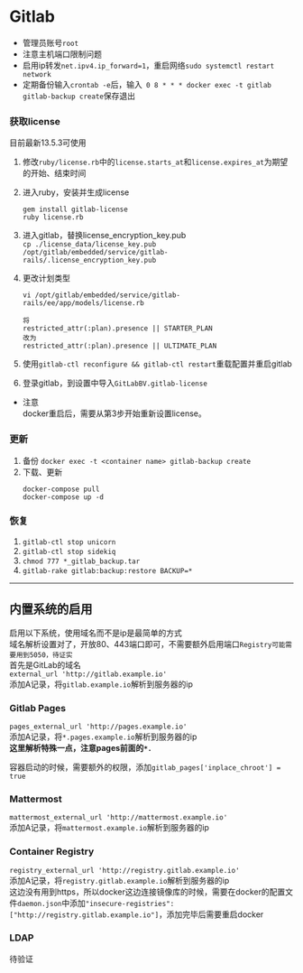 # Gitlab
* 管理员账号`root`
* 注意主机端口限制问题
* 启用ip转发`net.ipv4.ip_forward=1`，重启网络`sudo systemctl restart network`
* 定期备份输入`crontab -e`后，输入` 0 8 * * * docker exec -t gitlab gitlab-backup create`保存退出
### 获取license
目前最新13.5.3可使用
1. 修改`ruby/license.rb`中的`license.starts_at`和`license.expires_at`为期望的开始、结束时间

2. 进入ruby，安装并生成license
    ```
    gem install gitlab-license
    ruby license.rb
    ```
3. 进入gitlab，替换license_encryption_key.pub  
`cp ./license_data/license_key.pub /opt/gitlab/embedded/service/gitlab-rails/.license_encryption_key.pub`

4. 更改计划类型  
    ```
    vi /opt/gitlab/embedded/service/gitlab-rails/ee/app/models/license.rb

    将
    restricted_attr(:plan).presence || STARTER_PLAN
    改为
    restricted_attr(:plan).presence || ULTIMATE_PLAN
    ```

5. 使用`gitlab-ctl reconfigure && gitlab-ctl restart`重载配置并重启gitlab
6. 登录gitlab，到设置中导入`GitLabBV.gitlab-license`

* 注意  
docker重启后，需要从第3步开始重新设置license。

### 更新
1. 备份
    `docker exec -t <container name> gitlab-backup create`
2. 下载、更新
    ```
    docker-compose pull
    docker-compose up -d
    ```
### 恢复
1. `gitlab-ctl stop unicorn`
2. `gitlab-ctl stop sidekiq`
3. `chmod 777 *_gitlab_backup.tar`
4. `gitlab-rake gitlab:backup:restore BACKUP=*`
---
## 内置系统的启用
启用以下系统，使用域名而不是ip是最简单的方式  
域名解析设置对了，开放80、443端口即可，不需要额外启用端口`Registry可能需要用到5050，待证实`  
首先是GitLab的域名  
`external_url 'http://gitlab.example.io'`  
添加A记录，将`gitlab.example.io`解析到服务器的ip

### Gitlab Pages
`pages_external_url 'http://pages.example.io'`  
添加A记录，将`*.pages.example.io`解析到服务器的ip  
**这里解析特殊一点，注意pages前面的`*.`**

容器启动的时候，需要额外的权限，添加`gitlab_pages['inplace_chroot'] = true`
### Mattermost
`mattermost_external_url 'http://mattermost.example.io'`  
添加A记录，将`mattermost.example.io`解析到服务器的ip

### Container Registry
`registry_external_url 'http://registry.gitlab.example.io'`  
添加A记录，将`registry.gitlab.example.io`解析到服务器的ip  
这边没有用到https，所以docker这边连接镜像库的时候，需要在docker的配置文件`daemon.json`中添加`"insecure-registries": ["http://registry.gitlab.example.io"]`，添加完毕后需要重启docker

### LDAP
待验证